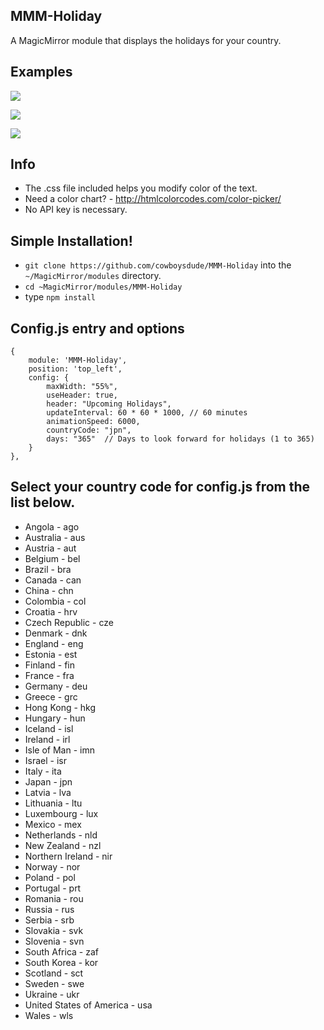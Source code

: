 ## MMM-Holiday
A MagicMirror module that displays the holidays for your country.

## Examples

![](Picture1.JPG)

![](Picture2.JPG)

![](Picture3.JPG)

## Info

* The .css file included helps you modify color of the text.
* Need a color chart? - http://htmlcolorcodes.com/color-picker/
* No API key is necessary.

## Simple Installation!

* `git clone https://github.com/cowboysdude/MMM-Holiday` into the `~/MagicMirror/modules` directory.
* `cd ~MagicMirror/modules/MMM-Holiday`
* type `npm install`

## Config.js entry and options

    {
        module: 'MMM-Holiday',
        position: 'top_left',
        config: {
            maxWidth: "55%",
			useHeader: true,
            header: "Upcoming Holidays",
			updateInterval: 60 * 60 * 1000, // 60 minutes
			animationSpeed: 6000,
			countryCode: "jpn",
			days: "365"  // Days to look forward for holidays (1 to 365)
        }
    },

## Select your country code for config.js from the list below.

* Angola - ago
* Australia - aus
* Austria - aut
* Belgium - bel
* Brazil - bra
* Canada - can
* China - chn
* Colombia - col
* Croatia - hrv
* Czech Republic - cze
* Denmark - dnk
* England - eng
* Estonia - est
* Finland - fin
* France - fra
* Germany - deu
* Greece - grc
* Hong Kong - hkg
* Hungary - hun
* Iceland - isl
* Ireland - irl
* Isle of Man - imn
* Israel - isr
* Italy - ita
* Japan - jpn
* Latvia - lva
* Lithuania - ltu
* Luxembourg - lux
* Mexico - mex
* Netherlands - nld
* New Zealand - nzl
* Northern Ireland - nir
* Norway - nor
* Poland - pol
* Portugal - prt
* Romania - rou
* Russia - rus
* Serbia - srb
* Slovakia - svk
* Slovenia - svn
* South Africa - zaf
* South Korea - kor
* Scotland - sct
* Sweden - swe
* Ukraine - ukr
* United States of America - usa
* Wales - wls

